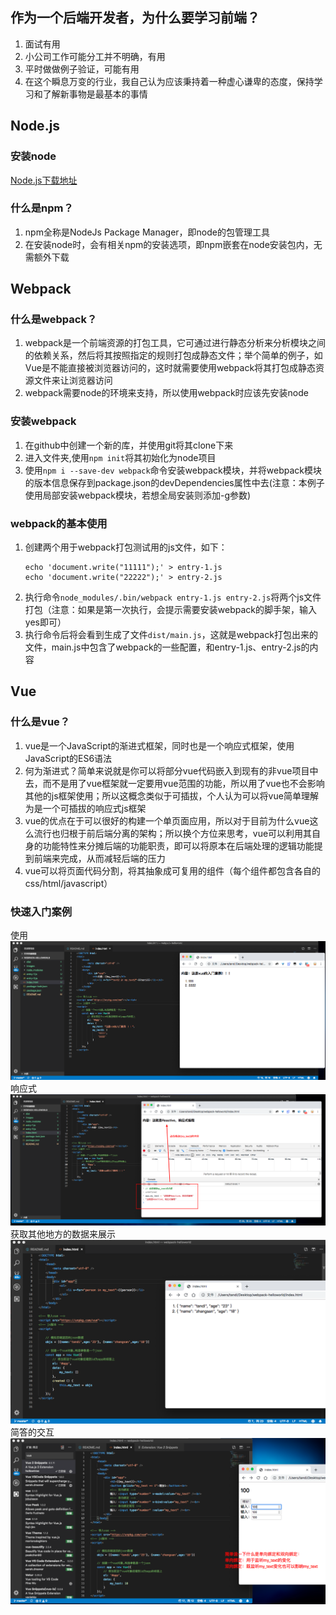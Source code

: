 ## 作为一个后端开发者，为什么要学习前端？
1. 面试有用
2. 小公司工作可能分工并不明确，有用
3. 平时做做例子验证，可能有用
4. 在这个瞬息万变的行业，我自己认为应该秉持着一种虚心谦卑的态度，保持学习和了解新事物是最基本的事情

## Node.js
### 安装node
[Node.js下载地址](https://nodejs.org/zh-cn/)

### 什么是npm？
1. npm全称是NodeJs Package Manager，即node的包管理工具
2. 在安装node时，会有相关npm的安装选项，即npm嵌套在node安装包内，无需额外下载

## Webpack
### 什么是webpack？
1. webpack是一个前端资源的打包工具，它可通过进行静态分析来分析模块之间的依赖关系，然后将其按照指定的规则打包成静态文件；举个简单的例子，如Vue是不能直接被浏览器访问的，这时就需要使用webpack将其打包成静态资源文件来让浏览器访问
2. webpack需要node的环境来支持，所以使用webpack时应该先安装node

### 安装webpack
1. 在github中创建一个新的库，并使用git将其clone下来
2. 进入文件夹,使用`npm init`将其初始化为node项目
3. 使用`npm i --save-dev webpack`命令安装webpack模块，并将webpack模块的版本信息保存到package.json的devDependencies属性中去(注意：本例子使用局部安装webpack模块，若想全局安装则添加-g参数)

### webpack的基本使用
1. 创建两个用于webpack打包测试用的js文件，如下：
    ```
    echo 'document.write("11111");' > entry-1.js
    echo 'document.write("22222");' > entry-2.js
    ```
2. 执行命令`node_modules/.bin/webpack entry-1.js entry-2.js`将两个js文件打包（注意：如果是第一次执行，会提示需要安装webpack的脚手架，输入yes即可）
3. 执行命令后将会看到生成了文件`dist/main.js`，这就是webpack打包出来的文件，main.js中包含了webpack的一些配置，和entry-1.js、entry-2.js的内容


## Vue
### 什么是vue？
1. vue是一个JavaScript的渐进式框架，同时也是一个响应式框架，使用JavaScript的ES6语法
2. 何为渐进式？简单来说就是你可以将部分vue代码嵌入到现有的非vue项目中去，而不是用了vue框架就一定要用vue范围的功能，所以用了vue也不会影响其他的js框架使用；所以这概念类似于可插拔，个人认为可以将vue简单理解为是一个可插拔的响应式js框架
3. vue的优点在于可以很好的构建一个单页面应用，所以对于目前为什么vue这么流行也归根于前后端分离的架构；所以换个方位来思考，vue可以利用其自身的功能特性来分摊后端的功能职责，即可以将原本在后端处理的逻辑功能提到前端来完成，从而减轻后端的压力
4. vue可以将页面代码分割，将其抽象成可复用的组件（每个组件都包含各自的css/html/javascript）

### 快速入门案例
使用
![](images/1.png)
响应式
![](images/2.png)
获取其他地方的数据来展示
![](images/3.png)
简答的交互
![](images/4.png)



